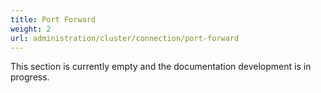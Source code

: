 ```yaml
---
title: Port Forward
weight: 2
url: administration/cluster/connection/port-forward
---
```


This section is currently empty and the documentation development is in progress.